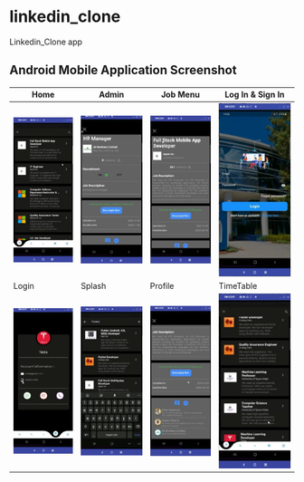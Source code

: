 # linkedin_clone

Linkedin_Clone app

## Android Mobile Application Screenshot

| Home | Admin | Job Menu | Log In & Sign In |
|--|--|--|--|
| ![Home](3.jpg) | ![Admin](12.jpg) | ![Job Menu](6.jpg) |![Log In & Sign In](1.jpg) |
| Login | Splash | Profile | TimeTable |
| ![Login](10.jpg) | ![Splash](9.jpg) | ![Profile](7.jpg) |![TimeTable](5.jpg) |



